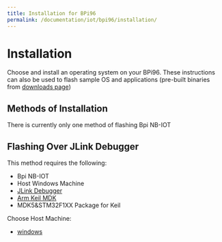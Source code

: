 ```yaml
---
title: Installation for BPi96
permalink: /documentation/iot/bpi96/installation/
---
```

# Installation

Choose and install an operating system on your BPi96. These instructions can also be used to flash sample OS and applications (pre-built binaries from [downloads page](../downloads/))

## Methods of Installation

There is currently only one method of flashing Bpi NB-IOT

## Flashing Over JLink Debugger

This method requires the following:

- Bpi NB-IOT
- Host Windows Machine
- [JLink Debugger](https://www.segger.com/products/debug-probes/j-link/)
- [Arm Keil MDK](http://www2.keil.com/mdk5)
- MDK5&STM32F1XX Package for Keil

Choose Host Machine:
- [windows](windows/)
